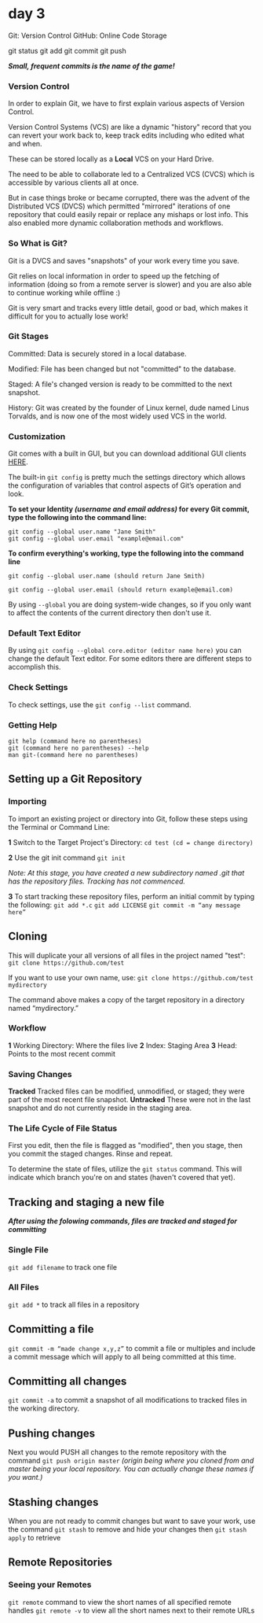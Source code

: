 # day 3

Git: Version Control
GitHub: Online Code Storage

git status
git add
git commit
git push

***Small, frequent commits is the name of the game!***

### Version Control

In order to explain Git, we have to first explain various aspects of Version Control.

Version Control Systems (VCS) are like a dynamic "history" record that you can revert your work back to, keep track edits including who edited what and when.

These can be stored locally as a **Local** VCS on your Hard Drive. 

The need to be able to collaborate led to a Centralized VCS (CVCS) which is accessible by various clients all at once.

But in case things broke or became corrupted, there was the advent of the Distributed VCS (DVCS) which permitted "mirrored" iterations of one repository that could easily repair or replace any mishaps or lost info. This also enabled more dynamic collaboration methods and workflows.


### So What is Git?

Git is a DVCS and saves "snapshots" of your work every time you save.

Git relies on local information in order to speed up the fetching of information (doing so from a remote server is slower) and you are also able to continue working while offline :)

Git is very smart and tracks every little detail, good or bad, which makes it difficult for you to actually lose work!


### Git Stages

Committed: Data is securely stored in a local database.

Modified: File has been changed but not "committed" to the database.

Staged: A file's changed version is ready to be committed to the next snapshot.

History: Git was created by the founder of Linux kernel, dude named Linus Torvalds, and is now one of the most widely used VCS in the world.



### Customization

Git comes with a built in GUI, but you can download additional GUI clients [HERE](https://git-scm.com/downloads/guis).

The built-in ```git config``` is pretty much the settings directory which allows the configuration of variables that control aspects of Git’s operation and look.


**To set your Identity *(username and email address)* for every Git commit, type the following into the command line:**

``` 
git config --global user.name "Jane Smith"
git config --global user.email "example@email.com"
```

**To confirm everything's working, type the following into the command line**

```
git config --global user.name (should return Jane Smith)

git config --global user.email (should return example@email.com)
```

By using ```--global``` you are doing system-wide changes, so if you only want to affect the contents of the current directory then don't use it.


### Default Text Editor
By using ```git config --global core.editor (editor name here)``` you can change the default Text editor. For some editors there are different steps to accomplish this.


### Check Settings
To check settings, use the ```git config --list``` command.

### Getting Help
```
git help (command here no parentheses)
git (command here no parentheses) --help
man git-(command here no parentheses)
```

## Setting up a Git Repository

### Importing

To import an existing project or directory into Git, follow these steps using the Terminal or Command Line:

**1** Switch to the Target Project's Directory:
```cd test (cd = change directory)```

**2** Use the git init command
```git init```

*Note: At this stage, you have created a new subdirectory named .git that has the repository files. Tracking has not commenced.*

**3** To start tracking these repository files, perform an initial commit by typing the following:
```git add *.c```
```git add LICENSE```
```git commit -m “any message here”```


## Cloning

This will duplicate your all versions of all files in the project named "test":
```git clone https://github.com/test```

If you want to use your own name, use:
```git clone https://github.com/test mydirectory```

The command above makes a copy of the target repository in a directory named “mydirectory.”


### Workflow

**1** Working Directory: Where the files live
**2** Index: Staging Area
**3** Head: Points to the most recent commit


### Saving Changes

**Tracked** Tracked files can be modified, unmodified, or staged; they were part of the most recent file snapshot.
**Untracked** These were not in the last snapshot and do not currently reside in the staging area.


### The Life Cycle of File Status

First you edit, then the file is flagged as "modified", then you stage, then you commit the staged changes. Rinse and repeat.

To determine the state of files, utilize the ```git status``` command. This will indicate which branch you're on and states (haven't covered that yet).


## Tracking and staging a new file

***After using the folowing commands, files are tracked and staged for committing***

### Single File

```git add filename``` to track one file

### All Files

```git add *``` to track all files in a repository


## Committing a file

```git commit -m “made change x,y,z”``` to commit a file or multiples and include a commit message which will apply to all being committed at this time.

## Committing all changes
```git commit -a``` to commit a snapshot of all modifications to tracked files in the working directory.

## Pushing changes

Next you would PUSH all changes to the remote repository with the command ```git push origin master``` *(origin being where you cloned from and master being your local repository. You can actually change these names if you want.)* 

## Stashing changes

When you are not ready to commit changes but want to save your work, use the command ```git stash``` to remove and hide your changes then ```git stash apply``` to retrieve

## Remote Repositories

### Seeing your Remotes

```git remote``` command to view the short names of all specified remote handles
```git remote -v``` to view all the short names next to their remote URLs

